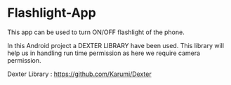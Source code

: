 # Flashlight-App
This app can be used to turn ON/OFF flashlight of the phone.

In this Android project a DEXTER LIBRARY have been used.
This library will help us in handling run time permission as here we require camera permission.

Dexter Library : https://github.com/Karumi/Dexter
